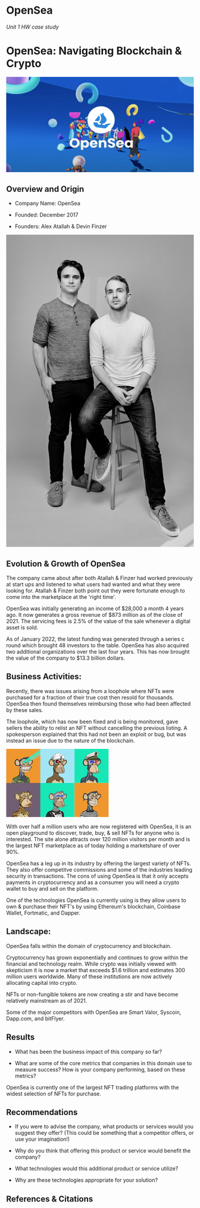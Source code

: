 # OpenSea
*Unit 1 HW case study*
# OpenSea: Navigating Blockchain & Crypto 

![markdown-image-logo](Images/Opensealogo.webp)

## **Overview and Origin**

* Company Name: OpenSea

* Founded: December 2017

* Founders: Alex Atallah & Devin Finzer

![markdown-image-founder](FoundersofOpensea.jpeg) 

## **Evolution & Growth of OpenSea**

The company came about after both Atallah & Finzer had worked previously at start ups and listened to what users had wanted and what they were looking for. Atallah & Finzer both point out they were fortunate enough to come into the marketplace at the 'right time'.

OpenSea was initially generating an income of $28,000 a month 4 years ago. It now generates a gross revenue of $873 million as of the close of 2021.  The servicing fees is 2.5% of the value of the sale whenever a digital asset is sold. 

As of January 2022, the latest funding was generated through a series c round which brought 48 investors to the table.  OpenSea has also acquired two additional organizations over the last four years. This has now brought the value of the company to $13.3 billion dollars.


## **Business Activities:**

Recently, there was issues arising from a loophole where NFTs were purchased for a fraction of their true cost then resold for thousands.  OpenSea then found themselves reimbursing those who had been affected by these sales.  

The loophole, which has now been fixed and is being monitored, gave sellers the ability to relist an NFT without cancelling the previous listing.  A spokesperson explained that this had not been an exploit or bug, but was instead an issue due to the nature of the blockchain.

![markdown-image-ape](Images/Boredape.jpeg)

With over half a million users who are now registered with OpenSea, it is an open playground to discover, trade, buy, & sell NFTs for anyone who is interested.   The site alone attracts over 120 million visitors per month and is the largest NFT marketplace as of today holding a marketshare of over 90%.

OpenSea has a leg up in its industry by offering the largest variety of NFTs.  They also offer competitve commissions and some of the industries leading security in transactions. The cons of using OpenSea is that it only accepts payments in cryptocurrency and as a consumer you will need a crypto wallet to buy and sell on the platform.

One of the technologies OpenSea is currently using is they allow users to own & purchase their NFT's by using Ethereum's blockchain, Coinbase Wallet, Fortmatic, and Dapper.


## **Landscape:**

OpenSea falls within the domain of cryptocurrency and blockchain.

Cryptocurrency has grown exponentially and continues to grow within the financial and technology realm.  While crypto was initially viewed with skepticism it is now a market that exceeds $1.6 trillion and estimates 300 million users worldwide. Many of these institutions are now actively allocating capital into crypto.

NFTs or non-fungible tokens are now creating a stir and have become relatively mainstream as of 2021.  

Some of the major competitors with OpenSea are Smart Valor, Syscoin, Dapp.com, and bitFlyer.


## **Results**

* What has been the business impact of this company so far?

* What are some of the core metrics that companies in this domain use to measure success? How is your company performing, based on these metrics?

OpenSea is currently one of the largest NFT trading platforms with the widest selection of NFTs for purchase.


## Recommendations

* If you were to advise the company, what products or services would you suggest they offer? (This could be something that a competitor offers, or use your imagination!)

* Why do you think that offering this product or service would benefit the company?

* What technologies would this additional product or service utilize?

* Why are these technologies appropriate for your solution?

## References & Citations
